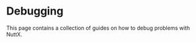 Debugging
=========

This page contains a collection of guides on how to debug problems with
NuttX.
